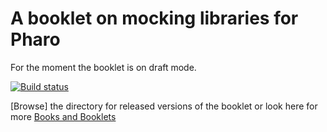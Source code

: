 # A booklet on mocking libraries for Pharo

For the moment the booklet is on draft mode.

[![Build status][badge]][travis]

[travis]: https://travis-ci.org/SquareBracketAssociates/Booklet-Mocking
[badge]: https://travis-ci.org/SquareBracketAssociates/Booklet-Mocking.svg?branch=master


 
[Browse] the directory for released versions of the booklet or
look here for more [Books and Booklets](http://books.pharo.org/)
